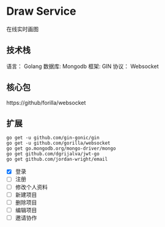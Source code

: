 # Draw Service

在线实时画图

## 技术栈
语言： Golang 数据库: Mongodb 框架: GIN 协议： Websocket

## 核心包
https://github/forilla/websocket

## 扩展
```shell
go get -u github.com/gin-gonic/gin
go get -u github.com/gorilla/websocket
go get go.mongodb.org/mongo-driver/mongo
go get github.com/dgrijalva/jwt-go  
go get github.com/jordan-wright/email 
```

- [x] 登录
- [ ] 注册
- [ ] 修改个人资料
- [ ] 新建项目
- [ ] 删除项目
- [ ] 编辑项目
- [ ] 邀请协作
